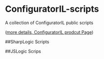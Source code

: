 # ConfiguratorIL-scripts
A collection of ConfiguratorIL public scripts

([more details, ConfiguratorIL prodcut Page](https://gotitsrl.com/configuratoril/))


##SharpLogic Scripts


##JSLogic Scrips
